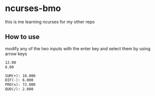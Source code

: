 # ncurses-bmo
this is me learning ncurses for my other repo 

## How to use
modify any of the two inputs with the enter key and select them by using arrow keys

```cmd
12.00
6.00

SUM(+): 18.000
DIF(-): 6.000
PRO(x): 72.000
QUO(/): 2.000
```
